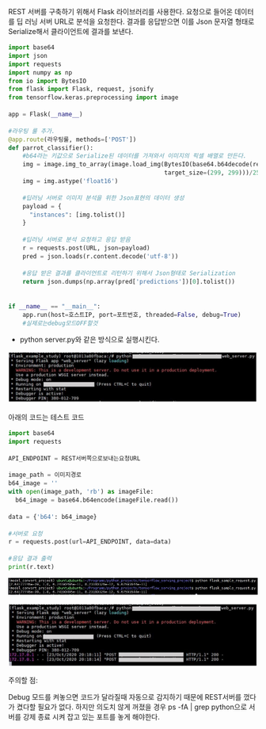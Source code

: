 REST 서버를 구축하기 위해서 Flask 라이브러리를 사용한다. 요청으로 들어온 데이터를 딥 러닝 서버 URL로 분석을 요청한다. 결과를 응답받으면 이를 Json 문자열 형태로 Serialize해서 클라이언트에 결과를 보낸다. 

```python 
import base64
import json
import requests
import numpy as np
from io import BytesIO
from flask import Flask, request, jsonify
from tensorflow.keras.preprocessing import image

app = Flask(__name__)

#라우팅 룰 추가. 
@app.route(라우팅룰, methods=['POST'])
def parrot_classifier():
    #b64라는 키값으로 Serialize된 데이터를 가져와서 이미지의 픽셀 배열로 만든다.
    img = image.img_to_array(image.load_img(BytesIO(base64.b64decode(request.form['b64'])),
                                            target_size=(299, 299)))/255.
    img = img.astype('float16')
    
    #딥러닝 서버로 이미지 분석을 위한 Json표현의 데이터 생성
    payload = {
      "instances": [img.tolist()]
    }
    
    #딥러닝 서버로 분석 요청하고 응답 받음
    r = requests.post(URL, json=payload)
    pred = json.loads(r.content.decode('utf-8'))
    
    #응답 받은 결과를 클라이언트로 리턴하기 위해서 Json형태로 Serialization
    return json.dumps(np.array(pred['predictions'])[0].tolist())


if __name__ == "__main__":
    app.run(host=호스트IP, port=포트번호, threaded=False, debug=True)
    #실제로는debug모드OFF할것
```

- python server.py와 같은 방식으로 실행시킨다.

![](./Figure/3-1.JPG)



아래의 코드는 테스트 코드

```python 
import base64
import requests

API_ENDPOINT = REST서버쪽으로보내는요청URL

image_path = 이미지경로
b64_image = ''
with open(image_path, 'rb') as imageFile:
  b64_image = base64.b64encode(imageFile.read())

data = {'b64': b64_image}

#서버로 요청
r = requests.post(url=API_ENDPOINT, data=data)

#응답 결과 출력
print(r.text)
```

![](./Figure/3-2.JPG)

![](./Figure/3-3.JPG)



주의할 점:

Debug 모드를 켜놓으면 코드가 달라질때 자동으로 감지하기 때문에 REST서버를 껐다가 켰다할 필요가 없다. 하지만 의도치 않게 꺼졌을 경우 ps -fA | grep python으로 서버를 강제 종료 시켜 잡고 있는 포트를 놓게 해야한다. 
